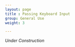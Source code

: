 ```yaml
---
layout: page
title : Passing Keyboard Input
group: General Use
weight: 3

---
```


_Under Construction_